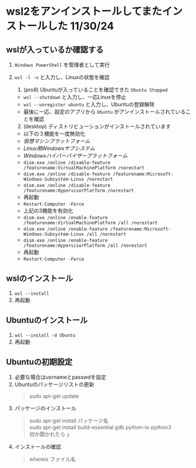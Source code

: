 # wsl2をアンインストールしてまたインストールした 11/30/24

## wslが入っているか確認する
1.  `Windows PowerShell` を管理者として実行
2. `wsl -l -v` と入力し、Linuxの状態を確認
    1. (pro8) Ubuntuが入っていることを確認できた `Ubuntu Stopped`
    * `wsl --shutdown` と入力し、一応Linuxを停止
    * `wsl --unregister ubuntu` と入力し、Ubuntuの登録解除
    * 最後に一応、設定のアプリから `Ubuntu` がアンインストールされていることを確認
    
    2. (desktop) ディストリビューションがインストールされています
    * 以下の３機能を一度無効化
    * _仮想マシンプラットフォーム_
    * _Linux用Windowsサブシステム_
    * _Windowsハイパーバイザープラットフォーム_
    * `dism.exe /online /disable-feature /featurename:VirtualMachinePlatform /norestart`
    * `dism.exe /online /disable-feature /featurename:Microsoft-Windows-Subsystem-Linux /norestart`
    * `dism.exe /online /disable-feature /featurename:HypervisorPlatform /norestart`
    * 再起動
    * `Restart-Computer -Force` 
    * 上記の3機能を有効化
    * `dism.exe /online /enable-feature /featurename:VirtualMachinePlatform /all /norestart`
    * `dism.exe /online /enable-feature /featurename:Microsoft-Windows-Subsystem-Linux /all /norestart`
    * `dism.exe /online /enable-feature /featurename:HypervisorPlatform /all /norestart`
    * 再起動
    * `Restart-Computer -Force`

## wslのインストール
1. `wsl --install`
2. 再起動

## Ubuntuのインストール
1. `wsl --install -d Ubuntu`
2. 再起動

## Ubuntuの初期設定
1. 必要な場合はusrnameとpasswdを設定
2. Ubuntuのパッケージリストの更新
    > sudo apt-get update
3. パッケージのインストール
    > sudo apt-get install パッケージ名<br>
    > sudo apt-get install build-essential gdb python-is-python3<br>
    > 何か聞かれたら `y` 
4. インストールの確認
    > whereis ファイル名